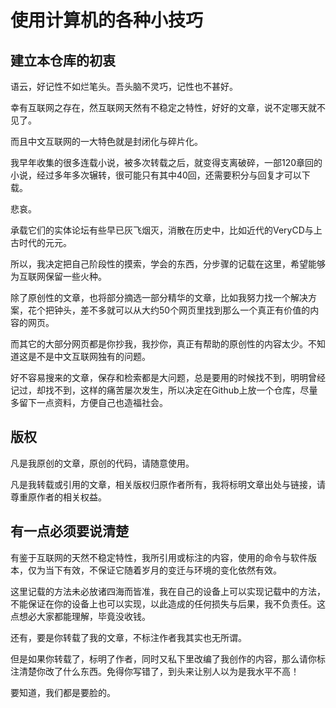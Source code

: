 # 使用计算机的各种小技巧

## 建立本仓库的初衷

语云，好记性不如烂笔头。吾头脑不灵巧，记性也不甚好。

幸有互联网之存在，然互联网天然有不稳定之特性，好好的文章，说不定哪天就不见了。

而且中文互联网的一大特色就是封闭化与碎片化。

我早年收集的很多连载小说，被多次转载之后，就变得支离破碎，一部120章回的小说，经过多年多次辗转，很可能只有其中40回，还需要积分与回复才可以下载。

悲哀。

承载它们的实体论坛有些早已灰飞烟灭，消散在历史中，比如近代的VeryCD与上古时代的元元。

所以，我决定把自己阶段性的摸索，学会的东西，分步骤的记载在这里，希望能够为互联网保留一些火种。

除了原创性的文章，也将部分摘选一部分精华的文章，比如我努力找一个解决方案，花个把钟头，差不多就可以从大约50个网页里找到那么一个真正有价值的内容的网页。

而其它的大部分网页都是你抄我，我抄你，真正有帮助的原创性的内容太少。不知道这是不是中文互联网独有的问题。

好不容易搜来的文章，保存和检索都是大问题，总是要用的时候找不到，明明曾经记过，却找不到，这样的痛苦屡次发生，所以决定在Github上放一个仓库，尽量多留下一点资料，方便自己也造福社会。

## 版权

凡是我原创的文章，原创的代码，请随意使用。

凡是我转载或引用的文章，相关版权归原作者所有，我将标明文章出处与链接，请尊重原作者的相关权益。

## 有一点必须要说清楚

有鉴于互联网的天然不稳定特性，我所引用或标注的内容，使用的命令与软件版本，仅为当下有效，不保证它随着岁月的变迁与环境的变化依然有效。

这里记载的方法未必放诸四海而皆准，我在自己的设备上可以实现记载中的方法，不能保证在你的设备上也可以实现，以此造成的任何损失与后果，我不负责任。这点想必大家都能理解，毕竟没收钱。

还有，要是你转载了我的文章，不标注作者我其实也无所谓。

但是如果你转载了，标明了作者，同时又私下里改编了我创作的内容，那么请你标注清楚你改了什么东西。免得你写错了，到头来让别人以为是我水平不高！

要知道，我们都是要脸的。
